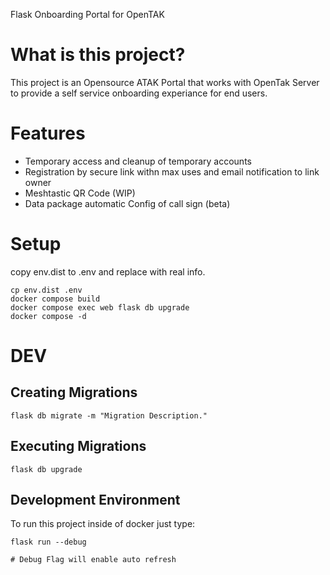Flask Onboarding Portal for OpenTAK
# What is this project?

This project is an Opensource ATAK Portal that works with OpenTak Server to provide a self service onboarding experiance for end users.

# Features 
* Temporary access and cleanup of temporary accounts
* Registration by secure link withn max uses and email notification to link owner 
* Meshtastic QR Code (WIP)
* Data package automatic Config of call sign (beta)

# Setup 
copy env.dist to .env and replace with real info. 
```
cp env.dist .env
docker compose build
docker compose exec web flask db upgrade
docker compose -d 
```


# DEV 

## Creating Migrations
```
flask db migrate -m "Migration Description."
```
## Executing Migrations
```
flask db upgrade
```

## Development Environment
To run this project inside of docker just type:
```
flask run --debug

# Debug Flag will enable auto refresh
```